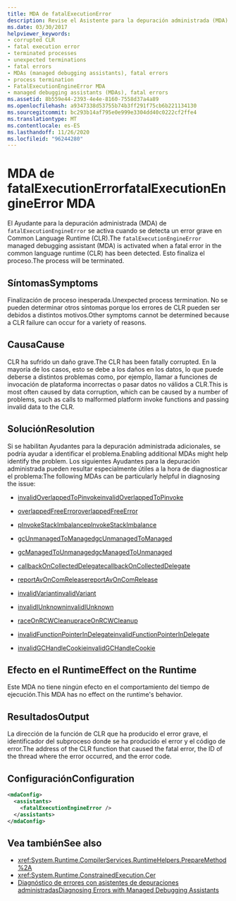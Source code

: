 ```yaml
---
title: MDA de fatalExecutionError
description: Revise el Asistente para la depuración administrada (MDA) de Fatalexecutionerror en .NET, que puede activarse debido a una terminación inesperada del proceso.
ms.date: 03/30/2017
helpviewer_keywords:
- corrupted CLR
- fatal execution error
- terminated processes
- unexpected terminations
- fatal errors
- MDAs (managed debugging assistants), fatal errors
- process termination
- FatalExecutionEngineError MDA
- managed debugging assistants (MDAs), fatal errors
ms.assetid: 8b559e44-2393-4e4e-8160-7558d37a4a89
ms.openlocfilehash: a9347338d53755b74b3ff291f75cb6b221134130
ms.sourcegitcommit: bc293b14af795e0e999e3304dd40c0222cf2ffe4
ms.translationtype: MT
ms.contentlocale: es-ES
ms.lasthandoff: 11/26/2020
ms.locfileid: "96244280"
---
```

# <a name="fatalexecutionengineerror-mda"></a><span data-ttu-id="63a63-103">MDA de fatalExecutionError</span><span class="sxs-lookup"><span data-stu-id="63a63-103">fatalExecutionEngineError MDA</span></span>

<span data-ttu-id="63a63-104">El Ayudante para la depuración administrada (MDA) de `fatalExecutionEngineError` se activa cuando se detecta un error grave en Common Language Runtime (CLR).</span><span class="sxs-lookup"><span data-stu-id="63a63-104">The `fatalExecutionEngineError` managed debugging assistant (MDA) is activated when a fatal error in the common language runtime (CLR) has been detected.</span></span> <span data-ttu-id="63a63-105">Esto finaliza el proceso.</span><span class="sxs-lookup"><span data-stu-id="63a63-105">The process will be terminated.</span></span>  
  
## <a name="symptoms"></a><span data-ttu-id="63a63-106">Síntomas</span><span class="sxs-lookup"><span data-stu-id="63a63-106">Symptoms</span></span>  

 <span data-ttu-id="63a63-107">Finalización de proceso inesperada.</span><span class="sxs-lookup"><span data-stu-id="63a63-107">Unexpected process termination.</span></span> <span data-ttu-id="63a63-108">No se pueden determinar otros síntomas porque los errores de CLR pueden ser debidos a distintos motivos.</span><span class="sxs-lookup"><span data-stu-id="63a63-108">Other symptoms cannot be determined because a CLR failure can occur for a variety of reasons.</span></span>  
  
## <a name="cause"></a><span data-ttu-id="63a63-109">Causa</span><span class="sxs-lookup"><span data-stu-id="63a63-109">Cause</span></span>  

 <span data-ttu-id="63a63-110">CLR ha sufrido un daño grave.</span><span class="sxs-lookup"><span data-stu-id="63a63-110">The CLR has been fatally corrupted.</span></span> <span data-ttu-id="63a63-111">En la mayoría de los casos, esto se debe a los daños en los datos, lo que puede deberse a distintos problemas como, por ejemplo, llamar a funciones de invocación de plataforma incorrectas o pasar datos no válidos a CLR.</span><span class="sxs-lookup"><span data-stu-id="63a63-111">This is most often caused by data corruption, which can be caused by a number of problems, such as calls to malformed platform invoke functions and passing invalid data to the CLR.</span></span>  
  
## <a name="resolution"></a><span data-ttu-id="63a63-112">Solución</span><span class="sxs-lookup"><span data-stu-id="63a63-112">Resolution</span></span>  

 <span data-ttu-id="63a63-113">Si se habilitan Ayudantes para la depuración administrada adicionales, se podría ayudar a identificar el problema.</span><span class="sxs-lookup"><span data-stu-id="63a63-113">Enabling additional MDAs might help identify the problem.</span></span> <span data-ttu-id="63a63-114">Los siguientes Ayudantes para la depuración administrada pueden resultar especialmente útiles a la hora de diagnosticar el problema:</span><span class="sxs-lookup"><span data-stu-id="63a63-114">The following MDAs can be particularly helpful in diagnosing the issue:</span></span>  
  
- [<span data-ttu-id="63a63-115">invalidOverlappedToPinvoke</span><span class="sxs-lookup"><span data-stu-id="63a63-115">invalidOverlappedToPinvoke</span></span>](invalidoverlappedtopinvoke-mda.md)  
  
- [<span data-ttu-id="63a63-116">overlappedFreeError</span><span class="sxs-lookup"><span data-stu-id="63a63-116">overlappedFreeError</span></span>](overlappedfreeerror-mda.md)  
  
- [<span data-ttu-id="63a63-117">pInvokeStackImbalance</span><span class="sxs-lookup"><span data-stu-id="63a63-117">pInvokeStackImbalance</span></span>](pinvokestackimbalance-mda.md)  
  
- [<span data-ttu-id="63a63-118">gcUnmanagedToManaged</span><span class="sxs-lookup"><span data-stu-id="63a63-118">gcUnmanagedToManaged</span></span>](gcunmanagedtomanaged-mda.md)  
  
- [<span data-ttu-id="63a63-119">gcManagedToUnmanaged</span><span class="sxs-lookup"><span data-stu-id="63a63-119">gcManagedToUnmanaged</span></span>](gcmanagedtounmanaged-mda.md)  
  
- [<span data-ttu-id="63a63-120">callbackOnCollectedDelegate</span><span class="sxs-lookup"><span data-stu-id="63a63-120">callbackOnCollectedDelegate</span></span>](callbackoncollecteddelegate-mda.md)  
  
- [<span data-ttu-id="63a63-121">reportAvOnComRelease</span><span class="sxs-lookup"><span data-stu-id="63a63-121">reportAvOnComRelease</span></span>](reportavoncomrelease-mda.md)  
  
- [<span data-ttu-id="63a63-122">invalidVariant</span><span class="sxs-lookup"><span data-stu-id="63a63-122">invalidVariant</span></span>](invalidvariant-mda.md)  
  
- [<span data-ttu-id="63a63-123">invalidIUnknown</span><span class="sxs-lookup"><span data-stu-id="63a63-123">invalidIUnknown</span></span>](invalidiunknown-mda.md)  
  
- [<span data-ttu-id="63a63-124">raceOnRCWCleanup</span><span class="sxs-lookup"><span data-stu-id="63a63-124">raceOnRCWCleanup</span></span>](raceonrcwcleanup-mda.md)  
  
- [<span data-ttu-id="63a63-125">invalidFunctionPointerInDelegate</span><span class="sxs-lookup"><span data-stu-id="63a63-125">invalidFunctionPointerInDelegate</span></span>](invalidfunctionpointerindelegate-mda.md)  
  
- [<span data-ttu-id="63a63-126">invalidGCHandleCookie</span><span class="sxs-lookup"><span data-stu-id="63a63-126">invalidGCHandleCookie</span></span>](invalidgchandlecookie-mda.md)  
  
## <a name="effect-on-the-runtime"></a><span data-ttu-id="63a63-127">Efecto en el Runtime</span><span class="sxs-lookup"><span data-stu-id="63a63-127">Effect on the Runtime</span></span>  

 <span data-ttu-id="63a63-128">Este MDA no tiene ningún efecto en el comportamiento del tiempo de ejecución.</span><span class="sxs-lookup"><span data-stu-id="63a63-128">This MDA has no effect on the runtime's behavior.</span></span>  
  
## <a name="output"></a><span data-ttu-id="63a63-129">Resultados</span><span class="sxs-lookup"><span data-stu-id="63a63-129">Output</span></span>  

 <span data-ttu-id="63a63-130">La dirección de la función de CLR que ha producido el error grave, el identificador del subproceso donde se ha producido el error y el código de error.</span><span class="sxs-lookup"><span data-stu-id="63a63-130">The address of the CLR function that caused the fatal error, the ID of the thread where the error occurred, and the error code.</span></span>  
  
## <a name="configuration"></a><span data-ttu-id="63a63-131">Configuración</span><span class="sxs-lookup"><span data-stu-id="63a63-131">Configuration</span></span>  
  
```xml  
<mdaConfig>  
  <assistants>  
    <fatalExecutionEngineError />  
  </assistants>  
</mdaConfig>  
```  
  
## <a name="see-also"></a><span data-ttu-id="63a63-132">Vea también</span><span class="sxs-lookup"><span data-stu-id="63a63-132">See also</span></span>

- <xref:System.Runtime.CompilerServices.RuntimeHelpers.PrepareMethod%2A>
- <xref:System.Runtime.ConstrainedExecution.Cer>
- [<span data-ttu-id="63a63-133">Diagnóstico de errores con asistentes de depuraciones administradas</span><span class="sxs-lookup"><span data-stu-id="63a63-133">Diagnosing Errors with Managed Debugging Assistants</span></span>](diagnosing-errors-with-managed-debugging-assistants.md)
